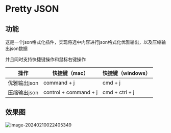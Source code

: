 # Pretty JSON 

## 功能

这是一个json格式化插件，实现将选中内容进行json格式化优雅输出，以及压缩输出json数据

并且同时支持快捷键操作和鼠标右键操作

| 操作         | 快捷键（mac）         | 快捷键（windows） |
| ------------ | --------------------- | ----------------- |
| 优雅输出json | command + j           | cmd + j           |
| 压缩输出json | control + command + j | cmd + ctrl + j    |



## 效果图

![image-20240210022405349](https://gitee.com/hongyan008/blog-img/raw/img/img/image-20240210022405349.png)



